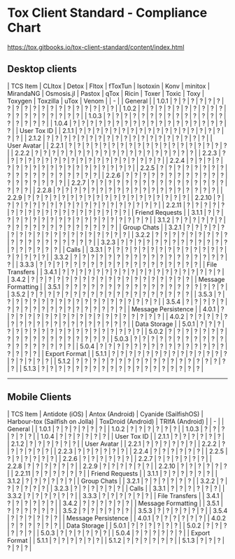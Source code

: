 # Tox Client Standard - Compliance Chart
https://tox.gitbooks.io/tox-client-standard/content/index.html

## Desktop clients

| TCS Item | CLItox | Detox | Fltox | fToxTun | Isotoxin | Konv | minitox | MirandaNG | Osmosis.jl | Pastox | qTox | Ricin | Toxer | Toxic | Toxy | Toxygen | Toxzilla | uTox | Venom |
| - |
| General |
| 1.0.1 | ? | ? | ? | ? | ? | ? | ? | ? | ? | ? | ? | ? | ? | ? | ? | ? | ? | ? | ? |
| 1.0.2 | ? | ? | ? | ? | ? | ? | ? | ? | ? | ? | ? | ? | ? | ? | ? | ? | ? | ? | ? |
| 1.0.3 | ? | ? | ? | ? | ? | ? | ? | ? | ? | ? | ? | ? | ? | ? | ? | ? | ? | ? | ? |
| 1.0.4 | ? | ? | ? | ? | ? | ? | ? | ? | ? | ? | ? | ? | ? | ? | ? | ? | ? | ? | ? |
| User Tox ID |
| 2.1.1 | ? | ? | ? | ? | ? | ? | ? | ? | ? | ? | ? | ? | ? | ? | ? | ? | ? | ? | ? |
| 2.1.2 | ? | ? | ? | ? | ? | ? | ? | ? | ? | ? | ? | ? | ? | ? | ? | ? | ? | ? | ? |
| User Avatar |
| 2.2.1 | ? | ? | ? | ? | ? | ? | ? | ? | ? | ? | ? | ? | ? | ? | ? | ? | ? | ? | ? |
| 2.2.2 | ? | ? | ? | ? | ? | ? | ? | ? | ? | ? | ? | ? | ? | ? | ? | ? | ? | ? | ? |
| 2.2.3 | ? | ? | ? | ? | ? | ? | ? | ? | ? | ? | ? | ? | ? | ? | ? | ? | ? | ? | ? |
| 2.2.4 | ? | ? | ? | ? | ? | ? | ? | ? | ? | ? | ? | ? | ? | ? | ? | ? | ? | ? | ? |
| 2.2.5 | ? | ? | ? | ? | ? | ? | ? | ? | ? | ? | ? | ? | ? | ? | ? | ? | ? | ? | ? |
| 2.2.6 | ? | ? | ? | ? | ? | ? | ? | ? | ? | ? | ? | ? | ? | ? | ? | ? | ? | ? | ? |
| 2.2.7 | ? | ? | ? | ? | ? | ? | ? | ? | ? | ? | ? | ? | ? | ? | ? | ? | ? | ? | ? |
| 2.2.8 | ? | ? | ? | ? | ? | ? | ? | ? | ? | ? | ? | ? | ? | ? | ? | ? | ? | ? | ? |
| 2.2.9 | ? | ? | ? | ? | ? | ? | ? | ? | ? | ? | ? | ? | ? | ? | ? | ? | ? | ? | ? |
| 2.2.10 | ? | ? | ? | ? | ? | ? | ? | ? | ? | ? | ? | ? | ? | ? | ? | ? | ? | ? | ? |
| 2.2.11 | ? | ? | ? | ? | ? | ? | ? | ? | ? | ? | ? | ? | ? | ? | ? | ? | ? | ? | ? |
| Friend Requests |
| 3.1.1 | ? | ? | ? | ? | ? | ? | ? | ? | ? | ? | ? | ? | ? | ? | ? | ? | ? | ? | ? |
| 3.1.2 | ? | ? | ? | ? | ? | ? | ? | ? | ? | ? | ? | ? | ? | ? | ? | ? | ? | ? | ? |
| Group Chats |
| 3.2.1 | ? | ? | ? | ? | ? | ? | ? | ? | ? | ? | ? | ? | ? | ? | ? | ? | ? | ? | ? |
| 3.2.2 | ? | ? | ? | ? | ? | ? | ? | ? | ? | ? | ? | ? | ? | ? | ? | ? | ? | ? | ? |
| 3.2.3 | ? | ? | ? | ? | ? | ? | ? | ? | ? | ? | ? | ? | ? | ? | ? | ? | ? | ? | ? |
| Calls |
| 3.3.1 | ? | ? | ? | ? | ? | ? | ? | ? | ? | ? | ? | ? | ? | ? | ? | ? | ? | ? | ? |
| 3.3.2 | ? | ? | ? | ? | ? | ? | ? | ? | ? | ? | ? | ? | ? | ? | ? | ? | ? | ? | ? |
| 3.3.3 | ? | ? | ? | ? | ? | ? | ? | ? | ? | ? | ? | ? | ? | ? | ? | ? | ? | ? | ? |
| File Transfers |
| 3.4.1 | ? | ? | ? | ? | ? | ? | ? | ? | ? | ? | ? | ? | ? | ? | ? | ? | ? | ? | ? |
| 3.4.2 | ? | ? | ? | ? | ? | ? | ? | ? | ? | ? | ? | ? | ? | ? | ? | ? | ? | ? | ? |
| Message Formatting |
| 3.5.1 | ? | ? | ? | ? | ? | ? | ? | ? | ? | ? | ? | ? | ? | ? | ? | ? | ? | ? | ? |
| 3.5.2 | ? | ? | ? | ? | ? | ? | ? | ? | ? | ? | ? | ? | ? | ? | ? | ? | ? | ? | ? |
| 3.5.3 | ? | ? | ? | ? | ? | ? | ? | ? | ? | ? | ? | ? | ? | ? | ? | ? | ? | ? | ? |
| 3.5.4 | ? | ? | ? | ? | ? | ? | ? | ? | ? | ? | ? | ? | ? | ? | ? | ? | ? | ? | ? |
| Message Persistence |
| 4.0.1 | ? | ? | ? | ? | ? | ? | ? | ? | ? | ? | ? | ? | ? | ? | ? | ? | ? | ? | ? |
| 4.0.2 | ? | ? | ? | ? | ? | ? | ? | ? | ? | ? | ? | ? | ? | ? | ? | ? | ? | ? | ? |
| Data Storage |
| 5.0.1 | ? | ? | ? | ? | ? | ? | ? | ? | ? | ? | ? | ? | ? | ? | ? | ? | ? | ? | ? |
| 5.0.2 | ? | ? | ? | ? | ? | ? | ? | ? | ? | ? | ? | ? | ? | ? | ? | ? | ? | ? | ? |
| 5.0.3 | ? | ? | ? | ? | ? | ? | ? | ? | ? | ? | ? | ? | ? | ? | ? | ? | ? | ? | ? |
| 5.0.4 | ? | ? | ? | ? | ? | ? | ? | ? | ? | ? | ? | ? | ? | ? | ? | ? | ? | ? | ? |
| Export Format |
| 5.1.1 | ? | ? | ? | ? | ? | ? | ? | ? | ? | ? | ? | ? | ? | ? | ? | ? | ? | ? | ? |
| 5.1.2 | ? | ? | ? | ? | ? | ? | ? | ? | ? | ? | ? | ? | ? | ? | ? | ? | ? | ? | ? |
| 5.1.3 | ? | ? | ? | ? | ? | ? | ? | ? | ? | ? | ? | ? | ? | ? | ? | ? | ? | ? | ? |


----------
## Mobile Clients

| TCS Item | Antidote (iOS) | Antox (Android) | Cyanide (SailfishOS) | Harbour-tox (Sailfish on Jolla) | ToxDroid (Android) | TRIfA (Android) |
| - |
| General |
| 1.0.1 | ? | ? | ? | ? | ? | ? |
| 1.0.2 | ? | ? | ? | ? | ? | ? |
| 1.0.3 | ? | ? | ? | ? | ? | ? |
| 1.0.4 | ? | ? | ? | ? | ? | ? |
| User Tox ID |
| 2.1.1 | ? | ? | ? | ? | ? | ? |
| 2.1.2 | ? | ? | ? | ? | ? | ? |
| User Avatar |
| 2.2.1 | ? | ? | ? | ? | ? | ? |
| 2.2.2 | ? | ? | ? | ? | ? | ? |
| 2.2.3 | ? | ? | ? | ? | ? | ? |
| 2.2.4 | ? | ? | ? | ? | ? | ? |
| 2.2.5 | ? | ? | ? | ? | ? | ? |
| 2.2.6 | ? | ? | ? | ? | ? | ? |
| 2.2.7 | ? | ? | ? | ? | ? | ? |
| 2.2.8 | ? | ? | ? | ? | ? | ? |
| 2.2.9 | ? | ? | ? | ? | ? | ? |
| 2.2.10 | ? | ? | ? | ? | ? | ? |
| 2.2.11 | ? | ? | ? | ? | ? | ? |
| Friend Requests |
| 3.1.1 | ? | ? | ? | ? | ? | ? |
| 3.1.2 | ? | ? | ? | ? | ? | ? |
| Group Chats |
| 3.2.1 | ? | ? | ? | ? | ? | ? |
| 3.2.2 | ? | ? | ? | ? | ? | ? |
| 3.2.3 | ? | ? | ? | ? | ? | ? |
| Calls |
| 3.3.1 | ? | ? | ? | ? | ? | ? |
| 3.3.2 | ? | ? | ? | ? | ? | ? |
| 3.3.3 | ? | ? | ? | ? | ? | ? |
| File Transfers |
| 3.4.1 | ? | ? | ? | ? | ? | ? |
| 3.4.2 | ? | ? | ? | ? | ? | ? |
| Message Formatting |
| 3.5.1 | ? | ? | ? | ? | ? | ? |
| 3.5.2 | ? | ? | ? | ? | ? | ? |
| 3.5.3 | ? | ? | ? | ? | ? | ? |
| 3.5.4 | ? | ? | ? | ? | ? | ? |
| Message Persistence |
| 4.0.1 | ? | ? | ? | ? | ? | ? |
| 4.0.2 | ? | ? | ? | ? | ? | ? |
| Data Storage |
| 5.0.1 | ? | ? | ? | ? | ? | ? |
| 5.0.2 | ? | ? | ? | ? | ? | ? |
| 5.0.3 | ? | ? | ? | ? | ? | ? |
| 5.0.4 | ? | ? | ? | ? | ? | ? |
| Export Format |
| 5.1.1 | ? | ? | ? | ? | ? | ? |
| 5.1.2 | ? | ? | ? | ? | ? | ? |
| 5.1.3 | ? | ? | ? | ? | ? | ? |


